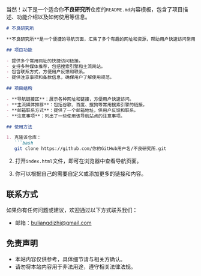 当然！以下是一个适合你**不良研究所**仓库的`README.md`内容模板，包含了项目描述、功能介绍以及如何使用等信息。

````markdown
# 不良研究所

**不良研究所**是一个便捷的导航页面，汇集了多个有趣的网址和资源，帮助用户快速访问常用内容。通过这个页面，你可以轻松地访问各种工具、网站和资源，提高上网效率。

## 项目功能

- 提供多个常用网址的快捷访问链接。
- 支持多种媒体推荐，包括搜索引擎和主流网站。
- 包含联系方式，方便用户反馈和联系。
- 提供注意事项和条款信息，确保用户了解使用规范。

## 项目结构

- **导航链接区**：展示各种网址和链接，方便用户快速访问。
- **主流媒体推荐**：包括谷歌、百度、搜狗等常用搜索引擎的链接。
- **邮箱联系方式**：提供了一个邮箱地址，供用户反馈和联系。
- **注意事项**：列出了一些使用该导航站点的注意事项。

## 使用方法

1. 克隆该仓库：
   ```bash
   git clone https://github.com/你的GitHub用户名/不良研究所.git
````

2. 打开`index.html`文件，即可在浏览器中查看导航页面。

3. 你可以根据自己的需要自定义或添加更多的链接和内容。

## 联系方式

如果你有任何问题或建议，欢迎通过以下方式联系我们：

* 邮箱：[buliangdizhi@gmail.com](mailto:buliangdizhi@gmail.com)

## 免责声明

* 本站内容仅供参考，具体细节请与相关方确认。
* 请勿将本站内容用于非法用途，遵守相关法律法规。

```

